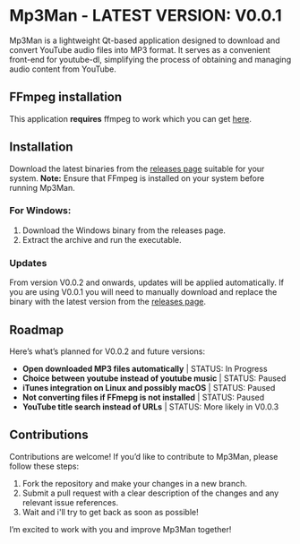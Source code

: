 # Mp3Man - LATEST VERSION: V0.0.1
Mp3Man is a lightweight Qt-based application designed to download and convert YouTube audio files into MP3 format. It serves as a convenient front-end for youtube-dl, simplifying the process of obtaining and managing audio content from YouTube.

## FFmpeg installation ##
This application **requires** ffmpeg to work which you can get [here](https://ffmpeg.org/download.html).

## Installation ##
Download the latest binaries from the [releases page](https://github.com/globbertot/Mp3Man/releases/latest) suitable for your system.
**Note:** Ensure that FFmpeg is installed on your system before running Mp3Man.

### For Windows:
1. Download the Windows binary from the releases page.
2. Extract the archive and run the executable.

### Updates ###
From version V0.0.2 and onwards, updates will be applied automatically. If you are using V0.0.1 you will need to manually download and replace the binary with the latest version from the [releases page](https://github.com/globbertot/Mp3Man/releases/latest).

## Roadmap ##
Here’s what’s planned for V0.0.2 and future versions:
- **Open downloaded MP3 files automatically** | STATUS: In Progress
- **Choice between youtube instead of youtube music** | STATUS: Paused
- **iTunes integration on Linux and possibly macOS** | STATUS: Paused
- **Not converting files if FFmepg is not installed** | STATUS: Paused 
- **YouTube title search instead of URLs** | STATUS: More likely in V0.0.3

## Contributions
Contributions are welcome! If you’d like to contribute to Mp3Man, please follow these steps:

1. Fork the repository and make your changes in a new branch.
2. Submit a pull request with a clear description of the changes and any relevant issue references.
3. Wait and i'll try to get back as soon as possible!

I’m excited to work with you and improve Mp3Man together!
